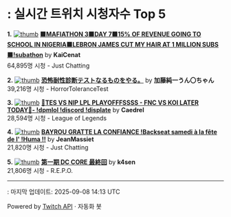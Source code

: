 # : 실시간 트위치 시청자수 Top 5

**1.** [![thumb](https://static-cdn.jtvnw.net/previews-ttv/live_user_kaicenat-320x180.jpg)](https://twitch.tv/KaiCenat)
**[🟩MAFIATHON 3🟩DAY 7🟩15% OF REVENUE GOING TO SCHOOL IN NIGERIA🟩LEBRON JAMES CUT MY HAIR AT 1 MILLION SUBS🟩!subathon](https://twitch.tv/KaiCenat)** by **KaiCenat**<br>64,895명 시청  - Just Chatting

**2.** [![thumb](https://static-cdn.jtvnw.net/previews-ttv/live_user_kato_junichi0817-320x180.jpg)](https://twitch.tv/加藤純一うん〇ちゃん)
**[恐怖耐性診断テストなるものをやる。](https://twitch.tv/加藤純一うん〇ちゃん)** by **加藤純一うん〇ちゃん**<br>39,216명 시청  - HorrorToleranceTest

**3.** [![thumb](https://static-cdn.jtvnw.net/previews-ttv/live_user_caedrel-320x180.jpg)](https://twitch.tv/Caedrel)
**[🔴TES VS NIP LPL PLAYOFFFSSSS - FNC VS KOI LATER TODAY🔴-  !dpmlol !discord !displate](https://twitch.tv/Caedrel)** by **Caedrel**<br>28,594명 시청  - League of Legends

**4.** [![thumb](https://static-cdn.jtvnw.net/previews-ttv/live_user_jeanmassiet-320x180.jpg)](https://twitch.tv/JeanMassiet)
**[BAYROU GRATTE LA CONFIANCE !Backseat samedi à la fête de l' !Huma !!](https://twitch.tv/JeanMassiet)** by **JeanMassiet**<br>21,820명 시청  - Just Chatting

**5.** [![thumb](https://static-cdn.jtvnw.net/previews-ttv/live_user_k4sen-320x180.jpg)](https://twitch.tv/k4sen)
**[第一期 DC CORE 最終回](https://twitch.tv/k4sen)** by **k4sen**<br>21,806명 시청  - R.E.P.O.


---
: 마지막 업데이트: 2025-09-08 14:13 UTC

Powered by [Twitch API](https://dev.twitch.tv/docs/api/reference) · 자동화 봇